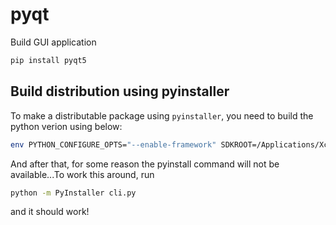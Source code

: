 # pyqt

Build GUI application

```bash
pip install pyqt5
```

## Build distribution using pyinstaller

To make a distributable package using `pyinstaller`, you need to build the python verion using below:

```bash
env PYTHON_CONFIGURE_OPTS="--enable-framework" SDKROOT=/Applications/Xcode.app/Contents/Developer/Platforms/MacOSX.platform/Developer/SDKs/MacOSX10.14.sdk MACOSX_DEPLOYMENT_TARGET=10.14 pyenv install 3.6.8
```

And after that, for some reason the pyinstall command will not be available...To work this around, run

```bash
python -m PyInstaller cli.py

```

and it should work!
